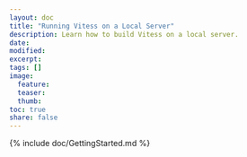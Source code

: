 ```yaml
---
layout: doc
title: "Running Vitess on a Local Server"
description: Learn how to build Vitess on a local server.
date: 
modified:
excerpt:
tags: []
image:
  feature:
  teaser:
  thumb:
toc: true
share: false
---
```


{% include doc/GettingStarted.md %}
